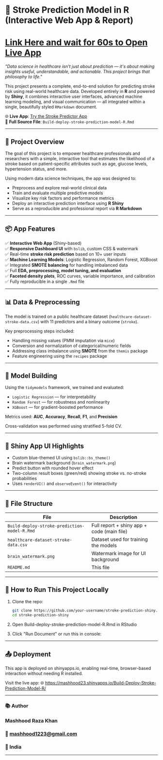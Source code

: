 # 🧠 Stroke Prediction Model in R (Interactive Web App & Report)

# [Link Here and wait for 60s to Open Live App](https://mashhood23.shinyapps.io/Build-Deploy-Stroke-Prediction-Model-R/)  

*"Data science in healthcare isn't just about prediction — it's about making insights useful, understandable, and actionable. This project brings that philosophy to life."*

This project presents a complete, end-to-end solution for predicting stroke risk using real-world healthcare data. Developed entirely in **R** and powered by **Shiny**, it combines interactive user interfaces, advanced machine learning modeling, and visual communication — all integrated within a single, beautifully styled `RMarkdown` document.

🌐 **Live App**: [Try the Stroke Predictor App](https://mashhood23.shinyapps.io/Build-Deploy-Stroke-Prediction-Model-R/)  
📄 **Full Source File**: `Build-deploy-stroke-prediction-model-R.Rmd`

---

## 🚀 Project Overview

The goal of this project is to empower healthcare professionals and researchers with a simple, interactive tool that estimates the likelihood of a stroke based on patient-specific attributes such as age, glucose levels, hypertension status, and more.

Using modern data science techniques, the app was designed to:
- Preprocess and explore real-world clinical data
- Train and evaluate multiple predictive models
- Visualize key risk factors and performance metrics
- Deploy an interactive prediction interface using **R Shiny**
- Serve as a reproducible and professional report via **R Markdown**

---

## 📦 App Features

✅ **Interactive Web App** (Shiny-based)  
✅ **Responsive Dashboard UI** with `bslib`, custom CSS & watermark  
✅ Real-time **stroke risk prediction** based on 10+ user inputs  
✅ **Machine Learning Models**: Logistic Regression, Random Forest, XGBoost  
✅ Integrated **SMOTE balancing** for handling imbalanced data  
✅ Full **EDA, preprocessing, model tuning, and evaluation**  
✅ **Faceted density plots**, ROC curves, variable importance, and calibration  
✅ Fully reproducible in a single `.Rmd` file

---

## 📊 Data & Preprocessing

The model is trained on a public healthcare dataset (`healthcare-dataset-stroke-data.csv`) with 11 predictors and a binary outcome (`stroke`).

Key preprocessing steps included:
- Handling missing values (PMM imputation via `mice`)
- Conversion and normalization of categorical/numeric fields
- Addressing class imbalance using **SMOTE** from the `themis` package
- Feature engineering using the `recipes` package

---

## 🧠 Model Building

Using the `tidymodels` framework, we trained and evaluated:

- `Logistic Regression` — for interpretability
- `Random Forest` — for robustness and nonlinearity
- `XGBoost` — for gradient-boosted performance

Metrics used: **AUC**, **Accuracy**, **Recall**, **F1**, and **Precision**

Cross-validation was performed using stratified 5-fold CV.

---

## 🎨 Shiny App UI Highlights

- Custom blue-themed UI using `bslib::bs_theme()`
- Brain watermark background (`brain_watermark.png`)
- Predict button with rounded hover effect
- Two-column result boxes (green/red) showing stroke vs. no-stroke probabilities
- Uses `renderUI()` and `observeEvent()` for interactivity

---

## 📁 File Structure

| File | Description |
|------|-------------|
| `Build-deploy-stroke-prediction-model-R.Rmd` | Full report + shiny app + code (main file) |
| `healthcare-dataset-stroke-data.csv` | Dataset used for training the models |
| `brain_watermark.png` | Watermark image for UI background |
| `README.md` | This file |

---

## 🧪 How to Run This Project Locally

1. Clone the repo:
   ```bash
   git clone https://github.com/your-username/stroke-prediction-shiny.git
   cd stroke-prediction-shiny
2. Open Build-deploy-stroke-prediction-model-R.Rmd in RStudio

3. Click "Run Document" or run this in console:

---

## 📤 Deployment
This app is deployed on shinyapps.io, enabling real-time, browser-based interaction without needing R installed.

Visit the live app:
🌐 https://mashhood23.shinyapps.io/Build-Deploy-Stroke-Prediction-Model-R/

---

### 📚 Author
### Mashhood Raza Khan
### 📧 mashhood1223@gmail.com
### 📍 India

---
